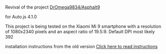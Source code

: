 Revival of the project <a href = "https://github.com/DrOmega9834/Asphalt9" target = "_blank">DrOmega9834\/Asphalt9</a>

for Auto.js 4.1.0

This project is being tested on the Xiaomi Mi 9 smartphone with a resolution of 1080x2340 pixels and an aspect ratio of 19.5:9.
Default DPI most likely 392

installation instructions from the old version <a href = "./readme/README_EN.md" target = "_blank">Click here to read instructions</a>
